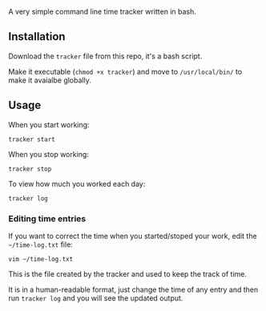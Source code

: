A very simple command line time tracker written in bash.

## Installation
Download the `tracker` file from this repo, it's a bash script.

Make it executable (`chmod +x tracker`) and move to `/usr/local/bin/` to make it avaialbe globally.

## Usage
When you start working:
```
tracker start
```
When you stop working:
```
tracker stop
```
To view how much you worked each day:
```
tracker log
```

### Editing time entries
If you want to correct the time when you started/stoped your work, edit the `~/time-log.txt` file:
```
vim ~/time-log.txt
```
This is the file created by the tracker and used to keep the track of time.

It is in a human-readable format, just change the time of any entry and then run `tracker log` and you will see the updated output.

